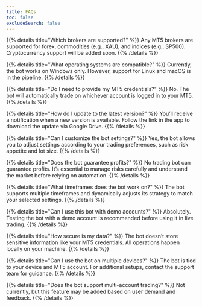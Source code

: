 ```yaml
---
title: FAQs
toc: false
excludeSearch: false
---
```


{{% details title="Which brokers are supported?" %}}
Any MT5 brokers are supported for forex, commodities (e.g., XAU), and indices (e.g., SP500). Cryptocurrency support will be added soon.
{{% /details %}}

{{% details title="What operating systems are compatible?" %}}
Currently, the bot works on Windows only. However, support for Linux and macOS is in the pipeline.
{{% /details %}}

{{% details title="Do I need to provide my MT5 credentials?" %}}
No. The bot will automatically trade on whichever account is logged in to your MT5.
{{% /details %}}

{{% details title="How do I update to the latest version?" %}}
You’ll receive a notification when a new version is available. Follow the link in the app to download the update via Google Drive.
{{% /details %}}

{{% details title="Can I customize the bot settings?" %}}
Yes, the bot allows you to adjust settings according to your trading preferences, such as risk appetite and lot size.
{{% /details %}}

{{% details title="Does the bot guarantee profits?" %}}
No trading bot can guarantee profits. It’s essential to manage risks carefully and understand the market before relying on automation.
{{% /details %}}

{{% details title="What timeframes does the bot work on?" %}}
The bot supports multiple timeframes and dynamically adjusts its strategy to match your selected settings.
{{% /details %}}

{{% details title="Can I use this bot with demo accounts?" %}}
Absolutely. Testing the bot with a demo account is recommended before using it in live trading.
{{% /details %}}

{{% details title="How secure is my data?" %}}
The bot doesn’t store sensitive information like your MT5 credentials. All operations happen locally on your machine.
{{% /details %}}

{{% details title="Can I use the bot on multiple devices?" %}}
The bot is tied to your device and MT5 account. For additional setups, contact the support team for guidance.
{{% /details %}}

{{% details title="Does the bot support multi-account trading?" %}}
Not currently, but this feature may be added based on user demand and feedback.
{{% /details %}}